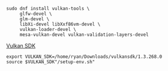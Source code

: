 

```
sudo dnf install vulkan-tools \
     glfw-devel \
     glm-devel \
     libXi-devel libXxf86vm-devel \
     vulkan-loader-devel \
     mesa-vulkan-devel vulkan-validation-layers-devel
```


[Vulkan SDK](https://vulkan.lunarg.com/)
```
export VULKAN_SDK=/home/ryan/Downloads/vulkansdk/1.3.268.0
source $VULKAN_SDK"/setup-env.sh"
```